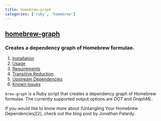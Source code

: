 ```yaml
---
title: homebrew-graph
categories: ['ruby', 'homebrew']
---
```

## [homebrew-graph](https://github.com/martido/homebrew-graph)

### Creates a dependency graph of Homebrew formulae.


1. [Installation](#installation)
2. [Usage](#usage)
3. [Requirements](#requirements)
4. [Transitive Reduction](#transitive-reduction)
5. [Upstream Dependencies](#upstream-dependencies)
6. [Known Issues](#known-issues)

`brew-graph` is a Ruby script that creates a dependency graph of Homebrew formulae. The currently supported output options are *DOT* and *GraphML*.

If you would like to know more about [Untangling Your Homebrew Dependencies][2], check out the blog post by Jonathan Palardy.

